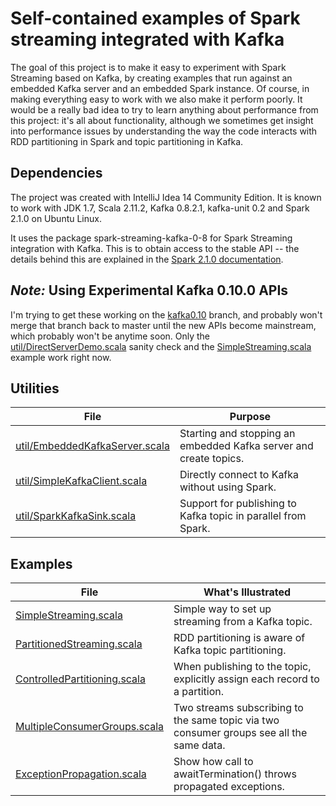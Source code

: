 # Self-contained examples of Spark streaming integrated with Kafka

The goal of this project is to make it easy to experiment with Spark Streaming based on Kafka,
by creating examples that run against an embedded Kafka server and an embedded Spark instance.
Of course, in making everything easy to work with we also make it perform poorly. It would be a
really bad idea to try to learn anything about performance from this project: it's all
about functionality, although we sometimes get insight into performance issues by understanding
the way the
code interacts with RDD partitioning in Spark and topic partitioning in Kafka.

## Dependencies

The project was created with IntelliJ Idea 14 Community Edition. It is known to work with
JDK 1.7, Scala 2.11.2, Kafka 0.8.2.1, kafka-unit 0.2 and Spark 2.1.0 on Ubuntu Linux.

It uses the package spark-streaming-kafka-0-8 for Spark Streaming integration with Kafka.
This is to obtain access to the stable API -- the details
behind this are explained in the
[Spark 2.1.0 documentation](https://spark.apache.org/docs/2.1.0/streaming-kafka-integration.html).

## _Note:_ Using Experimental Kafka 0.10.0 APIs

I'm trying to get these working on the [kafka0.10](https://github.com/spirom/spark-streaming-with-kafka/tree/kafka0.10) branch, and probably won't merge
that branch back to master until the new APIs become mainstream, which
probably won't be anytime soon. Only the
[util/DirectServerDemo.scala](src/main/scala/util/DirectServerDemo.scala)
sanity check and the
[SimpleStreaming.scala](src/main/scala/SimpleStreaming.scala)
example work right now.

## Utilities

| File                  | Purpose    |
|---------------------------------|-----------------------|
| [util/EmbeddedKafkaServer.scala](src/main/scala/util/EmbeddedKafkaServer.scala) | Starting and stopping an embedded Kafka server and create topics. |
| [util/SimpleKafkaClient.scala](src/main/scala/util/SimpleKafkaClient.scala) | Directly connect to Kafka without using Spark. |
| [util/SparkKafkaSink.scala](src/main/scala/util/SparkKafkaSink.scala) | Support for publishing to Kafka topic in parallel from Spark. |

## Examples

| File                  | What's Illustrated    |
|---------------------------------|-----------------------|
| [SimpleStreaming.scala](src/main/scala/SimpleStreaming.scala) | Simple way to set up streaming from a Kafka topic. |
| [PartitionedStreaming.scala](src/main/scala/PartitionedStreaming.scala) | RDD partitioning is aware of Kafka topic partitioning. |
| [ControlledPartitioning.scala](src/main/scala/ControlledPartitioning.scala) | When publishing to the topic, explicitly assign each record to a partition. |
| [MultipleConsumerGroups.scala](src/main/scala/MultipleConsumerGroups.scala) | Two streams subscribing to the same topic via two consumer groups see all the same data. |
| [ExceptionPropagation.scala](src/main/scala/ExceptionPropagation.scala) | Show how call to awaitTermination() throws propagated exceptions. |